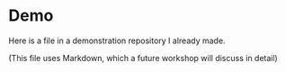# Demo
Here is a file in a demonstration repository I already made.


(This file uses Markdown, which a future workshop will discuss in detail)
